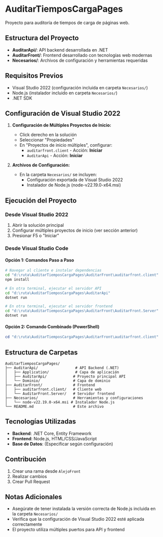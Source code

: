 # AuditarTiemposCargaPages

Proyecto para auditoría de tiempos de carga de páginas web.

## Estructura del Proyecto

- **AuditarApi/**: API backend desarrollada en .NET
- **AuditarFront/**: Frontend desarrollado con tecnologías web modernas
- **Necesarios/**: Archivos de configuración y herramientas requeridas

## Requisitos Previos

- Visual Studio 2022 (configuración incluida en carpeta `Necesarios/`)
- Node.js (instalador incluido en carpeta `Necesarios/`)
- .NET SDK

## Configuración de Visual Studio 2022

1. **Configuración de Múltiples Proyectos de Inicio:**
   - Click derecho en la solución
   - Seleccionar "Propiedades"
   - En "Proyectos de inicio múltiples", configurar:
     - `auditarfront.client` - Acción: **Iniciar**
     - `AuditarApi` - Acción: **Iniciar**

2. **Archivos de Configuración:**
   - En la carpeta `Necesarios/` se incluyen:
     - Configuración exportada de Visual Studio 2022
     - Instalador de Node.js (node-v22.19.0-x64.msi)

## Ejecución del Proyecto

### Desde Visual Studio 2022
1. Abrir la solución principal
2. Configurar múltiples proyectos de inicio (ver sección anterior)
3. Presionar F5 o "Iniciar"

### Desde Visual Studio Code

#### Opción 1: Comandos Paso a Paso
```bash
# Navegar al cliente e instalar dependencias
cd "d:\ruta\AuditarTiemposCargaPages\AuditarFront\auditarfront.client"
npm install

# En otra terminal, ejecutar el servidor API
cd "d:\ruta\AuditarTiemposCargaPages\AuditarApi"
dotnet run

# En otra terminal, ejecutar el servidor frontend
cd "d:\ruta\AuditarTiemposCargaPages\AuditarFront\AuditarFront.Server"
dotnet run
```

#### Opción 2: Comando Combinado (PowerShell)
```powershell
cd "d:\ruta\AuditarTiemposCargaPages\AuditarFront\auditarfront.client" ; npm install ; cd "d:\ruta\AuditarTiemposCargaPages\AuditarFront\AuditarFront.Server" ; dotnet run
```

## Estructura de Carpetas

```
AuditarTiemposCargaPages/
├── AuditarApi/                 # API Backend (.NET)
│   ├── Application/            # Capa de aplicación
│   ├── AuditarApi/            # Proyecto principal API
│   └── Dominio/               # Capa de dominio
├── AuditarFront/              # Frontend
│   ├── auditarfront.client/   # Cliente web
│   └── AuditarFront.Server/   # Servidor frontend
├── Necesarios/                # Herramientas y configuraciones
│   └── node-v22.19.0-x64.msi # Instalador Node.js
└── README.md                  # Este archivo
```

## Tecnologías Utilizadas

- **Backend**: .NET Core, Entity Framework
- **Frontend**: Node.js, HTML/CSS/JavaScript
- **Base de Datos**: (Especificar según configuración)

## Contribución

1. Crear una rama desde `AlejoFront`
2. Realizar cambios
3. Crear Pull Request

## Notas Adicionales

- Asegúrate de tener instalada la versión correcta de Node.js incluida en la carpeta `Necesarios/`
- Verifica que la configuración de Visual Studio 2022 esté aplicada correctamente
- El proyecto utiliza múltiples puertos para API y frontend

